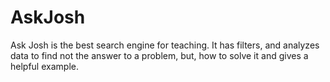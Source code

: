 # AskJosh
Ask Josh is the best search engine for teaching. It has filters, and analyzes data to find not the answer to a problem, but, how to solve it and gives a helpful example.
